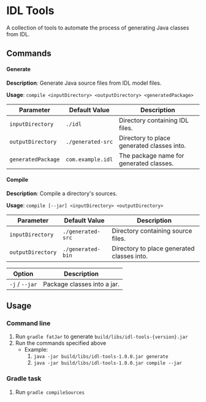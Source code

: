 # IDL Tools

A collection of tools to automate the process of generating Java classes from IDL.

## Commands

#### Generate

**Description**: Generate Java source files from IDL model files.

**Usage**: `compile <inputDirectory> <outputDirectory> <generatedPackage>`

| Parameter          | Default Value     | Description                                |
| ------------------ | ----------------- | ------------------------------------------ |
| `inputDirectory`   | `./idl`           | Directory containing IDL files.            |
| `outputDirectory`  | `./generated-src` | Directory to place generated classes into. |
| `generatedPackage` | `com.example.idl` | The package name for generated classes.    |

#### Compile

**Description**: Compile a directory's sources.

**Usage**: `compile [--jar] <inputDirectory> <outputDirectory>`

| Parameter         | Default Value     | Description                                |
| ----------------- | ----------------- | ------------------------------------------ |
| `inputDirectory`  | `./generated-src` | Directory containing source files.         |
| `outputDirectory` | `./generated-bin` | Directory to place generated classes into. |

| Option           | Description                 |
| ---------------- | --------------------------- |
| `-j` / `--jar`   | Package classes into a jar. |

## Usage

### Command line

1. Run `gradle fatJar` to generate `build/libs/idl-tools-{version}.jar`
2. Run the commands specified above
    - Example: 
         1. `java -jar build/libs/idl-tools-1.0.0.jar generate`
         2. `java -jar build/libs/idl-tools-1.0.0.jar compile --jar`
         
### Gradle task

1. Run `gradle compileSources`
